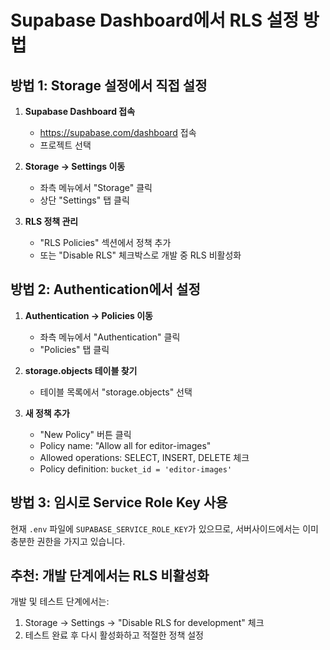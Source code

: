 # Supabase Dashboard에서 RLS 설정 방법

## 방법 1: Storage 설정에서 직접 설정

1. **Supabase Dashboard 접속**
   - https://supabase.com/dashboard 접속
   - 프로젝트 선택

2. **Storage → Settings 이동**
   - 좌측 메뉴에서 "Storage" 클릭
   - 상단 "Settings" 탭 클릭

3. **RLS 정책 관리**
   - "RLS Policies" 섹션에서 정책 추가
   - 또는 "Disable RLS" 체크박스로 개발 중 RLS 비활성화

## 방법 2: Authentication에서 설정

1. **Authentication → Policies 이동**
   - 좌측 메뉴에서 "Authentication" 클릭
   - "Policies" 탭 클릭

2. **storage.objects 테이블 찾기**
   - 테이블 목록에서 "storage.objects" 선택

3. **새 정책 추가**
   - "New Policy" 버튼 클릭
   - Policy name: "Allow all for editor-images"
   - Allowed operations: SELECT, INSERT, DELETE 체크
   - Policy definition: `bucket_id = 'editor-images'`

## 방법 3: 임시로 Service Role Key 사용

현재 `.env` 파일에 `SUPABASE_SERVICE_ROLE_KEY`가 있으므로, 서버사이드에서는 이미 충분한 권한을 가지고 있습니다.

## 추천: 개발 단계에서는 RLS 비활성화

개발 및 테스트 단계에서는:
1. Storage → Settings → "Disable RLS for development" 체크
2. 테스트 완료 후 다시 활성화하고 적절한 정책 설정